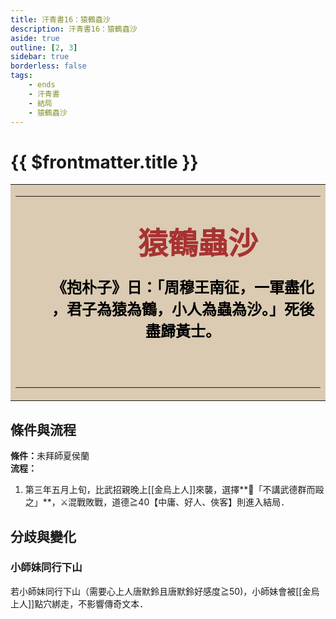 ```yaml
---
title: 汗青書16：猿鶴蟲沙
description: 汗青書16：猿鶴蟲沙
aside: true
outline: [2, 3]
sidebar: true
borderless: false
tags:
    - ends
    - 汗青書
    - 結局
    - 猿鶴蟲沙
---
```


# {{ $frontmatter.title }}

<table style="text-align:center;">
    <tr>
        <td WIDTH=565 BGCOLOR="#dacbb2">
            <hr><br>
            <font size="7" color="#a83232"><strong>&emsp;&emsp;猿鶴蟲沙</strong></font>
            <br>
            <br>
            <font size="5" color="000000">
            <strong>
            &emsp;&emsp;《抱朴子》日：「周穆王南征，一軍盡化<br>
            &emsp;&emsp;，君子為猿為鶴，小人為蟲為沙。」死後<br>
            &emsp;&emsp;盡歸黃士。<br>
            &emsp;&emsp;<br>
            <br>
            </strong>
            </font>
            <hr>
        </td>
    </tr>
</table>

## 條件與流程

<strong>條件：</strong>未拜師<Girl5Icon>夏侯蘭</Girl5Icon><br>
**流程：**<br>
1. 第三年五月上旬，比武招親晚上[[金烏上人]]來襲，選擇**📜「不講武德群而毆之」**，⚔️混戰敗戰，道德≧40【中庸、好人、俠客】則進入結局．

## 分歧與變化

### 小師妹同行下山
若<Girl0Icon>小師妹</Girl0Icon>同行下山（需要心上人<Girl0Icon>唐默鈴</Girl0Icon>且<Girl0Icon>唐默鈴</Girl0Icon>好感度≧50)，<Girl0Icon>小師妹</Girl0Icon>會被[[金烏上人]]點穴綁走，不影響傳奇文本．
